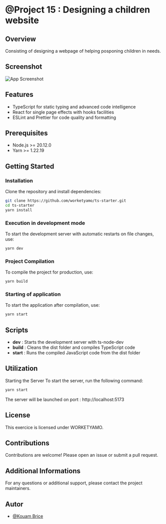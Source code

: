 
# @Project 15 : Designing a children website

## Overview

Consisting of designing a webpage of helping posponing children in needs.

## Screenshot

![App Screenshot](/public/webpage.svg)

## Features

- TypeScript for static typing and advanced code intelligence
- React for single page effects with hooks facilities
- ESLint and Prettier for code quality and formatting

## Prerequisites

- Node.js >= 20.12.0
- Yarn >= 1.22.19

## Getting Started

### Installation

Clone the repository and install dependencies:

```bash
git clone https://github.com/worketyamo/ts-starter.git
cd ts-starter
yarn install
```

### Execution in development mode

To start the development server with automatic restarts on file changes, use:

```bash
yarn dev
```

### Project Compilation

To compile the project for production, use:

```bash
yarn build
```

### Starting of application

To start the application after compilation, use:

```bash
yarn start
```

## Scripts

- **dev** : Starts the development server with ts-node-dev
- **build** :  Cleans the dist folder and compiles TypeScript code
- **start** : Runs the compiled JavaScript code from the dist folder

## Utilization

Starting the Server
To start the server, run the following command:

```bash
yarn start
```
The server will be launched on port : http://localhost:5173

## License

This exercice is licensed under WORKETYAMO.

## Contributions

Contributions are welcome! Please open an issue or submit a pull request.

## Additional Informations

For any questions or additional support, please contact the project maintainers.

## Autor

- [@Kouam Brice](https://github.com/Briso10-dev)
